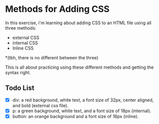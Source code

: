 # Methods for Adding CSS
In this exercise, i'm learning about adding CSS to an HTML file using all three methods:
- external CSS
- internal CSS
- Inline CSS

*(tbh, there is no different between the three)

This is all about practicing using these different methods and getting the syntax right.

## Todo List
- [x] div: a red background, white text, a font size of 32px, center aligned, and bold (external css file).
- [x] p: a green background, white text, and a font size of 18px (internal).
- [x] button: an orange background and a font size of 18px (inline).
